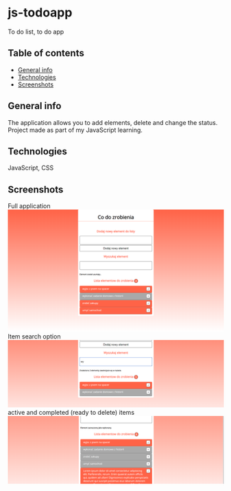 # js-todoapp
To do list, to do app 

## Table of contents
* [General info](#general-info)
* [Technologies](#technologies)
* [Screenshots](#screenshots)

## General info
The application allows you to add elements, delete and change the status.
Project made as part of my JavaScript learning.

## Technologies
JavaScript,
CSS

## Screenshots
Full application
![Full](./img/1.png)
Item search option
![Search](./img/2.png)
active and completed (ready to delete) items
![Done activity](./img/3.png)



